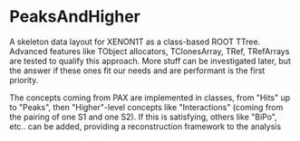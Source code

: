 # PeaksAndHigher

A skeleton data layout for XENON1T as a class-based ROOT TTree. Advanced features like TObject allocators, TClonesArray, TRef, TRefArrays are tested to qualify this approach. More stuff can be investigated later, but the answer if these ones fit our needs and are performant is the first priority.

The concepts coming from PAX are implemented in classes, from "Hits" up to "Peaks", then "Higher"-level concepts like "Interactions" (coming from the pairing of one S1 and one S2). If this is satisfying, others like "BiPo", etc.. can be added, providing a reconstruction framework to the analysis
